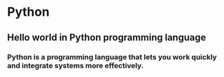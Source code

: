 # Python
## Hello world in Python programming language

### Python is a programming language that lets you work quickly and integrate systems more effectively.